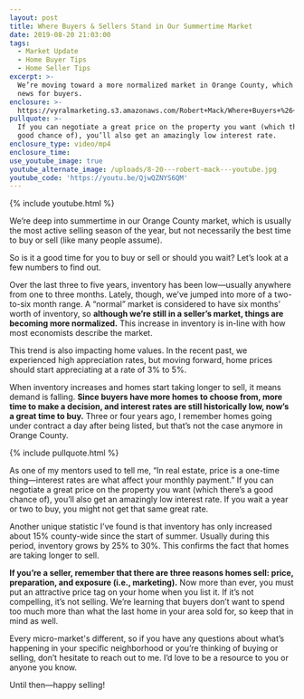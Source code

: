 ```yaml
---
layout: post
title: Where Buyers & Sellers Stand in Our Summertime Market
date: 2019-08-20 21:03:00
tags:
  - Market Update
  - Home Buyer Tips
  - Home Seller Tips
excerpt: >-
  We’re moving toward a more normalized market in Orange County, which is good
  news for buyers.
enclosure: >-
  https://vyralmarketing.s3.amazonaws.com/Robert+Mack/Where+Buyers+%26+Sellers+Stand+in+Our+Summertime+Market.mp4
pullquote: >-
  If you can negotiate a great price on the property you want (which there’s a
  good chance of), you’ll also get an amazingly low interest rate.
enclosure_type: video/mp4
enclosure_time:
use_youtube_image: true
youtube_alternate_image: /uploads/8-20---robert-mack---youtube.jpg
youtube_code: 'https://youtu.be/QjwQZNYS6QM'
---
```


{% include youtube.html %}

We’re deep into summertime in our Orange County market, which is usually the most active selling season of the year, but not necessarily the best time to buy or sell (like many people assume).&nbsp;

So is it a good time for you to buy or sell or should you wait? Let’s look at a few numbers to find out.&nbsp;

Over the last three to five years, inventory has been low—usually anywhere from one to three months. Lately, though, we’ve jumped into more of a two-to-six month range. A “normal” market is considered to have six months’ worth of inventory, so **although we’re still in a seller’s market, things are becoming more normalized.** This increase in inventory is in-line with how most economists describe the market.

This trend is also impacting home values. In the recent past, we experienced high appreciation rates, but moving forward, home prices should start appreciating at a rate of 3% to 5%.&nbsp;

When inventory increases and homes start taking longer to sell, it means demand is falling. **Since buyers have more homes to choose from, more time to make a decision, and interest rates are still historically low, now’s a great time to buy.** Three or four years ago, I remember homes going under contract a day after being listed, but that’s not the case anymore in Orange County.&nbsp;

{% include pullquote.html %}

As one of my mentors used to tell me, “In real estate, price is a one-time thing—interest rates are what affect your monthly payment.” If you can negotiate a great price on the property you want (which there’s a good chance of), you’ll also get an amazingly low interest rate. If you wait a year or two to buy, you might not get that same great rate.&nbsp;

Another unique statistic I’ve found is that inventory has only increased about 15% county-wide since the start of summer. Usually during this period, inventory grows by 25% to 30%. This confirms the fact that homes are taking longer to sell.&nbsp;

**If you’re a seller, remember that there are three reasons homes sell: price, preparation, and exposure (i.e., marketing).** Now more than ever, you must put an attractive price tag on your home when you list it. If it’s not compelling, it’s not selling. We’re learning that buyers don’t want to spend too much more than what the last home in your area sold for, so keep that in mind as well.&nbsp;

Every micro-market's different, so if you have any questions about what’s happening in your specific neighborhood or you’re thinking of buying or selling, don’t hesitate to reach out to me. I’d love to be a resource to you or anyone you know.&nbsp;

Until then—happy selling\!
